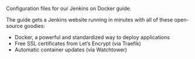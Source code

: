 Configuration files for our Jenkins on Docker guide.

The guide gets a Jenkins website running in minutes with all of these
open-source goodies:

* Docker, a powerful and standardized way to deploy applications
* Free SSL certificates from Let’s Encrypt (via Traefik)
* Automatic container updates (via Watchtower)

